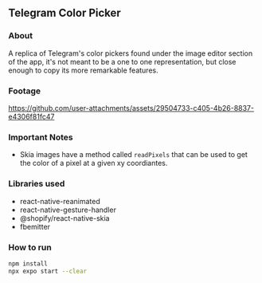 ## Telegram Color Picker

### About
A replica of Telegram's color pickers found under the image editor section of the app, it's not meant to be a one to one representation, but close enough to copy its more remarkable features.

### Footage
https://github.com/user-attachments/assets/29504733-c405-4b26-8837-e4306f81fc47

### Important Notes
- Skia images have a method called `readPixels` that can be used to get the color of a pixel at a given xy coordiantes.

### Libraries used
- react-native-reanimated
- react-native-gesture-handler
- @shopify/react-native-skia
- fbemitter

### How to run
```sh
npm install
npx expo start --clear
```
